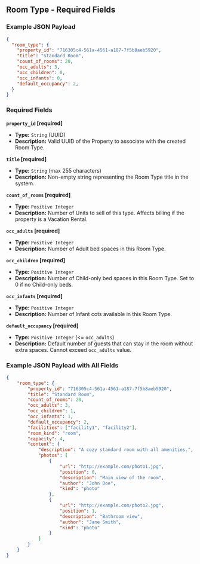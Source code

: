 ## Room Type - Required Fields
### Example JSON Payload 

```json
{
  "room_type": {
    "property_id": "716305c4-561a-4561-a187-7f5b8aeb5920",
    "title": "Standard Room",
    "count_of_rooms": 20,
    "occ_adults": 3,
    "occ_children": 0,
    "occ_infants": 0,
    "default_occupancy": 2,
  }
}
```

### Required Fields

**`property_id` [required]**

- **Type:** `String` (UUID)
- **Description:** Valid UUID of the Property to associate with the created Room Type.

**`title` [required]**

- **Type:** `String` (max 255 characters)
- **Description:** Non-empty string representing the Room Type title in the system.

**`count_of_rooms` [required]**

- **Type:** `Positive Integer`
- **Description:** Number of Units to sell of this type. Affects billing if the property is a Vacation Rental.

**`occ_adults` [required]**

- **Type:** `Positive Integer`
- **Description:** Number of Adult bed spaces in this Room Type.

**`occ_children` [required]**

- **Type:** `Positive Integer`
- **Description:** Number of Child-only bed spaces in this Room Type. Set to 0 if no Child-only beds.

**`occ_infants` [required]**

- **Type:** `Positive Integer`
- **Description:** Number of Infant cots available in this Room Type.

**`default_occupancy` [required]**

- **Type:** `Positive Integer` (<= `occ_adults`)
- **Description:** Default number of guests that can stay in the room without extra spaces. Cannot exceed `occ_adults` value.


### Example JSON Payload with All Fields
```json
{
    "room_type": {
        "property_id": "716305c4-561a-4561-a187-7f5b8aeb5920",
        "title": "Standard Room",
        "count_of_rooms": 20,
        "occ_adults": 3,
        "occ_children": 1,
        "occ_infants": 1,
        "default_occupancy": 2,
        "facilities": ["facility1", "facility2"],
        "room_kind": "room",
        "capacity": 4,
        "content": {
            "description": "A cozy standard room with all amenities.",
            "photos": [
                {
                    "url": "http://example.com/photo1.jpg",
                    "position": 0,
                    "description": "Main view of the room",
                    "author": "John Doe",
                    "kind": "photo"
                },
                {
                    "url": "http://example.com/photo2.jpg",
                    "position": 1,
                    "description": "Bathroom view",
                    "author": "Jane Smith",
                    "kind": "photo"
                }
            ]
        }
    }
}
```